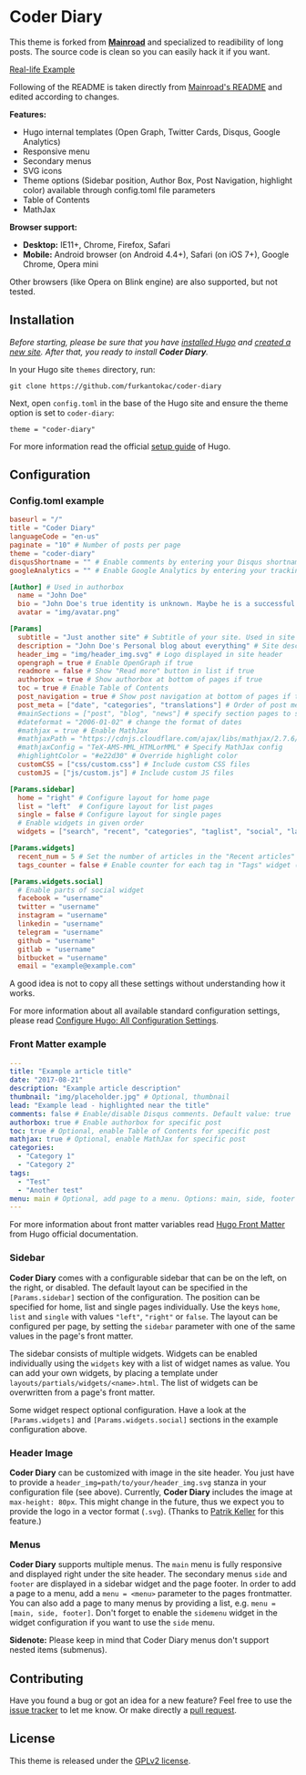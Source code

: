 # Coder Diary

This theme is forked from **[Mainroad](https://github.com/Vimux/Mainroad)** and specialized to readibility of long posts. The source code is clean so you can easily hack it if you want.

[Real-life Example](https://furkantokac.com/)

Following of the README is taken directly from [Mainroad's README](https://github.com/Vimux/Mainroad/blob/master/README.md) and edited according to changes.

**Features:**

+ Hugo internal templates (Open Graph, Twitter Cards, Disqus, Google Analytics)
+ Responsive menu
+ Secondary menus
+ SVG icons
+ Theme options (Sidebar position, Author Box, Post Navigation, highlight color) available through config.toml file parameters
+ Table of Contents
+ MathJax

**Browser support:**

+ **Desktop:** IE11+, Chrome, Firefox, Safari
+ **Mobile:** Android browser (on Android 4.4+), Safari (on iOS 7+), Google Chrome, Opera mini

Other browsers (like Opera on Blink engine) are also supported, but not tested.

## Installation

*Before starting, please be sure that you have [installed Hugo](https://gohugo.io/getting-started/quick-start/#step-1-install-hugo) and [created a new site](https://gohugo.io/getting-started/quick-start/#step-2-create-a-new-site). After that, you ready to install **Coder Diary**.*

In your Hugo site `themes` directory, run:

```
git clone https://github.com/furkantokac/coder-diary
```

Next, open `config.toml` in the base of the Hugo site and ensure the theme option is set to `coder-diary`:

```
theme = "coder-diary"
```

For more information read the official [setup guide](https://gohugo.io/themes/installing-and-using-themes/) of Hugo.

## Configuration

### Config.toml example

```toml
baseurl = "/"
title = "Coder Diary"
languageCode = "en-us"
paginate = "10" # Number of posts per page
theme = "coder-diary"
disqusShortname = "" # Enable comments by entering your Disqus shortname
googleAnalytics = "" # Enable Google Analytics by entering your tracking id

[Author] # Used in authorbox
  name = "John Doe"
  bio = "John Doe's true identity is unknown. Maybe he is a successful blogger or writer. Nobody knows it."
  avatar = "img/avatar.png"

[Params]
  subtitle = "Just another site" # Subtitle of your site. Used in site header
  description = "John Doe's Personal blog about everything" # Site description. Used in meta description
  header_img = "img/header_img.svg" # Logo displayed in site header
  opengraph = true # Enable OpenGraph if true
  readmore = false # Show "Read more" button in list if true
  authorbox = true # Show authorbox at bottom of pages if true
  toc = true # Enable Table of Contents
  post_navigation = true # Show post navigation at bottom of pages if true
  post_meta = ["date", "categories", "translations"] # Order of post meta information
  #mainSections = ["post", "blog", "news"] # specify section pages to show on home page and the "Recent articles" widget
  #dateformat = "2006-01-02" # change the format of dates
  #mathjax = true # Enable MathJax
  #mathjaxPath = "https://cdnjs.cloudflare.com/ajax/libs/mathjax/2.7.6/MathJax.js" # Specify MathJax path
  #mathjaxConfig = "TeX-AMS-MML_HTMLorMML" # Specify MathJax config
  #highlightColor = "#e22d30" # Override highlight color
  customCSS = ["css/custom.css"] # Include custom CSS files
  customJS = ["js/custom.js"] # Include custom JS files

[Params.sidebar]
  home = "right" # Configure layout for home page
  list = "left"  # Configure layout for list pages
  single = false # Configure layout for single pages
  # Enable widgets in given order
  widgets = ["search", "recent", "categories", "taglist", "social", "languages"]

[Params.widgets]
  recent_num = 5 # Set the number of articles in the "Recent articles" widget
  tags_counter = false # Enable counter for each tag in "Tags" widget (disabled by default)

[Params.widgets.social]
  # Enable parts of social widget
  facebook = "username"
  twitter = "username"
  instagram = "username"
  linkedin = "username"
  telegram = "username"
  github = "username"
  gitlab = "username"
  bitbucket = "username"
  email = "example@example.com"
```

A good idea is not to copy all these settings without understanding how it works.

For more information about all available standard configuration settings, please read [Configure Hugo: All Configuration Settings](https://gohugo.io/getting-started/configuration/#all-configuration-settings).

### Front Matter example

```yaml
---
title: "Example article title"
date: "2017-08-21"
description: "Example article description"
thumbnail: "img/placeholder.jpg" # Optional, thumbnail
lead: "Example lead - highlighted near the title"
comments: false # Enable/disable Disqus comments. Default value: true
authorbox: true # Enable authorbox for specific post
toc: true # Optional, enable Table of Contents for specific post
mathjax: true # Optional, enable MathJax for specific post
categories:
  - "Category 1"
  - "Category 2"
tags:
  - "Test"
  - "Another test"
menu: main # Optional, add page to a menu. Options: main, side, footer
---
```

For more information about front matter variables read [Hugo Front Matter](https://gohugo.io/themes/installing-and-using-themes/) from Hugo official documentation.

### Sidebar

**Coder Diary** comes with a configurable sidebar that can be on the left, on the right, or disabled. The default layout can be specified in the `[Params.sidebar]` section of the configuration. The position can be specified for home, list and single pages individually. Use the keys `home`, `list` and `single` with values `"left"`, `"right"` or `false`. The layout can be configured per page, by setting the `sidebar` parameter with one of the same values in the page's front matter.

The sidebar consists of multiple widgets. Widgets can be enabled individually using the `widgets` key with a list of widget names as value. You can add your own widgets, by placing a template under `layouts/partials/widgets/<name>.html`. The list of widgets can be overwritten from a page's front matter.

Some widget respect optional configuration. Have a look at the `[Params.widgets]` and `[Params.widgets.social]` sections in the example configuration above.

### Header Image

**Coder Diary** can be customized with image in the site header. You just have to provide a `header_img=path/to/your/header_img.svg` stanza in your configuration file (see above). Currently, **Coder Diary** includes the image at `max-height: 80px`. This might change in the future, thus we expect you to provide the logo in a vector format (`.svg`). (Thanks to [Patrik Keller](https://github.com/pkel) for this feature.)

### Menus

**Coder Diary** supports multiple menus. The `main` menu is fully responsive and displayed right under the site header. The secondary menus `side` and `footer` are displayed in a sidebar widget and the page footer. In order to add a page to a menu, add a `menu = <menu>` parameter to the pages frontmatter. You can also add a page to many menus by providing a list, e.g. `menu = [main, side, footer]`. Don't forget to enable the `sidemenu` widget in the widget configuration if you want to use the `side` menu.

**Sidenote:** Please keep in mind that Coder Diary menus don't support nested items (submenus).

## Contributing

Have you found a bug or got an idea for a new feature? Feel free to use the [issue tracker](https://github.com/furkantokac/coder-diary/issues) to let me know. Or make directly a [pull request](https://github.com/furkantokac/coder-diary/pulls).

## License

This theme is released under the [GPLv2 license](https://github.com/furkantokac/coder-diary/blob/master/LICENSE.md).
